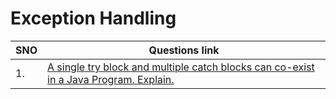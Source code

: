 # Exception Handling

| SNO | Questions link                                                                                                                                                                                                                      |
| --- | ----------------------------------------------------------------------------------------------------------------------------------------------------------------------------------------------------------------------------------- |
| 1.  | [A single try block and multiple catch blocks can co-exist in a Java Program. Explain.](https://www.interviewbit.com/java-interview-questions/#a-single-try-block-and-multiple-catch-blocks-can-co-exist-in-a-java-program-explain) |